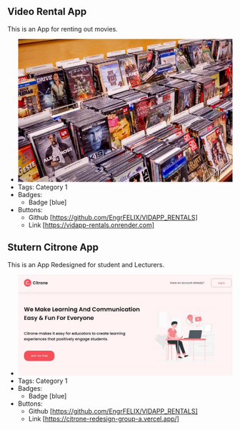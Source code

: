## Video Rental App
This is an App for renting out movies.
- ![600x200](../assets/vidrental.jpeg)
- Tags: Category 1
- Badges:
  - Badge [blue]
- Buttons:
  - Github [https://github.com/EngrFELIX/VIDAPP_RENTALS]
  - Link [https://vidapp-rentals.onrender.com]

## Stutern Citrone App
This is an App Redesigned for student and Lecturers.
- ![600x200](../assets/citrone.jpeg.jpg)
- Tags: Category 1
- Badges:
  - Badge [blue]
- Buttons:
  - Github [https://github.com/EngrFELIX/VIDAPP_RENTALS]
  - Link [https://citrone-redesign-group-a.vercel.app/]
